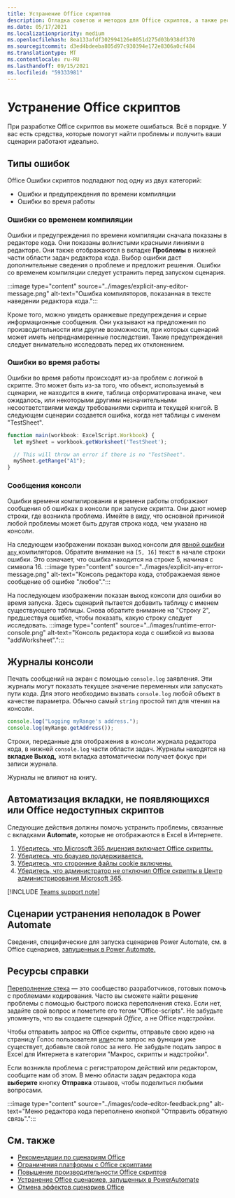 ```yaml
---
title: Устранение Office скриптов
description: Отладка советов и методов для Office скриптов, а также ресурсов справки.
ms.date: 05/17/2021
ms.localizationpriority: medium
ms.openlocfilehash: 8ea133afdf302994126e8051d275d03b938df370
ms.sourcegitcommit: d3ed4bdeeba805d97c930394e172e8306a0cf484
ms.translationtype: MT
ms.contentlocale: ru-RU
ms.lasthandoff: 09/15/2021
ms.locfileid: "59333981"
---
```

# <a name="troubleshoot-office-scripts"></a>Устранение Office скриптов

При разработке Office скриптов вы можете ошибаться. Всё в порядке. У вас есть средства, которые помогут найти проблемы и получить ваши сценарии работают идеально.

## <a name="types-of-errors"></a>Типы ошибок

Office Ошибки скриптов подпадают под одну из двух категорий:

* Ошибки и предупреждения по времени компиляции
* Ошибки во время работы

### <a name="compile-time-errors"></a>Ошибки со временем компиляции

Ошибки и предупреждения по времени компиляции сначала показаны в редакторе кода. Они показаны волнистыми красными линиями в редакторе. Они также отображаются в вкладке **Проблемы** в нижней части области задач редактора кода. Выбор ошибки даст дополнительные сведения о проблеме и предложит решения. Ошибки со временем компиляции следует устранить перед запуском сценария.

:::image type="content" source="../images/explicit-any-editor-message.png" alt-text="Ошибка компиляторов, показанная в тексте наведении редактора кода.":::

Кроме того, можно увидеть оранжевые предупреждения и серые информационные сообщения. Они указывают на предложения по производительности или другие возможности, при которых сценарий может иметь непреднамеренные последствия. Такие предупреждения следует внимательно исследовать перед их отклонением.

### <a name="runtime-errors"></a>Ошибки во время работы

Ошибки во время работы происходят из-за проблем с логикой в скрипте. Это может быть из-за того, что объект, используемый в сценарии, не находится в книге, таблица отформатирована иначе, чем ожидалось, или некоторыми другими незначительными несоответствиями между требованиями скрипта и текущей книгой. В следующем сценарии создается ошибка, когда нет таблицы с именем "TestSheet".

```TypeScript
function main(workbook: ExcelScript.Workbook) {
  let mySheet = workbook.getWorksheet('TestSheet');

  // This will throw an error if there is no "TestSheet".
  mySheet.getRange("A1");
}
```

### <a name="console-messages"></a>Сообщения консоли

Ошибки времени компилирования и времени работы отображают сообщения об ошибках в консоли при запуске скрипта. Они дают номер строки, где возникла проблема. Имейте в виду, что основной причиной любой проблемы может быть другая строка кода, чем указано на консоли.

На следующем изображении показан выход консоли для [явной ошибки `any` ](../develop/typescript-restrictions.md) компиляторов. Обратите внимание на `[5, 16]` текст в начале строки ошибки. Это означает, что ошибка находится на строке 5, начиная с символа 16.
:::image type="content" source="../images/explicit-any-error-message.png" alt-text="Консоль редактора кода, отображаемая явное сообщение об ошибке &quot;любое&quot;.":::

На последующем изображении показан выход консоли для ошибки во время запуска. Здесь сценарий пытается добавить таблицу с именем существующего таблицы. Снова обратите внимание на "Строку 2", предшествуя ошибке, чтобы показать, какую строку следует исследовать.
:::image type="content" source="../images/runtime-error-console.png" alt-text="Консоль редактора кода с ошибкой из вызова &quot;addWorksheet&quot;.":::

## <a name="console-logs"></a>Журналы консоли

Печать сообщений на экран с помощью `console.log` заявления. Эти журналы могут показать текущее значение переменных или запускать пути кода. Для этого необходимо вызвать `console.log` любой объект в качестве параметра. Обычно самый `string` простой тип для чтения на консоли.

```TypeScript
console.log("Logging myRange's address.");
console.log(myRange.getAddress());
```

Строки, переданные для отображения в консоли журнала редактора кода, в нижней `console.log` части области задач. Журналы находятся на **вкладке Выход,** хотя вкладка автоматически получает фокус при записи журнала.

Журналы не влияют на книгу.

## <a name="automate-tab-not-appearing-or-office-scripts-unavailable"></a>Автоматизация вкладки, не появляющихся или Office недоступных скриптов

Следующие действия должны помочь устранить проблемы, связанные с вкладками **Automate,** которые не отображаются в Excel в Интернете.

1. [Убедитесь, что Microsoft 365 лицензия включает Office скрипты.](../overview/excel.md#requirements)
1. [Убедитесь, что браузер поддерживается.](platform-limits.md#browser-support)
1. [Убедитесь, что сторонние файлы cookie включены.](platform-limits.md#third-party-cookies)
1. [Убедитесь, что администратор не отключил Office скрипты в Центр администрирования Microsoft 365](/microsoft-365/admin/manage/manage-office-scripts-settings).

[!INCLUDE [Teams support note](../includes/teams-support-note.md)]

## <a name="troubleshoot-scripts-in-power-automate"></a>Сценарии устранения неполадок в Power Automate

Сведения, специфические для запуска сценариев Power Automate, см. в Office сценариев, [запущенных в Power Automate.](power-automate-troubleshooting.md)

## <a name="help-resources"></a>Ресурсы справки

[Переполнение стека](https://stackoverflow.com/questions/tagged/office-scripts) — это сообщество разработчиков, готовых помочь с проблемами кодирования. Часто вы сможете найти решение проблемы с помощью быстрого поиска переполнения стека. Если нет, задайте свой вопрос и пометите его тегом "Office-scripts". Не забудьте упомянуть, что вы создаете сценарий *Office,* а не Office *надстройки.*

Чтобы отправить запрос на Office скрипты, отправьте свою идею на страницу Голос пользователя [или](https://excel.uservoice.com/forums/274580-excel-for-the-web?category_id=143439)если запрос на функции уже существует, добавьте свой голос за него. Не забудьте подать запрос в Excel для Интернета в категории "Макрос, скрипты и надстройки".

Если возникла проблема с регистратором действий или редактором, сообщите нам об этом. В меню области задач редактора кода **выберите** кнопку **Отправка** отзывов, чтобы поделиться любыми вопросами.

:::image type="content" source="../images/code-editor-feedback.png" alt-text="Меню редактора кода переполнено кнопкой &quot;Отправить обратную связь&quot;.":::

## <a name="see-also"></a>См. также

- [Рекомендации по сценариям Office](../develop/best-practices.md)
- [Ограничения платформы с Office скриптами](platform-limits.md)
- [Повышение производительности Office скриптов](../develop/web-client-performance.md)
- [Устранение Office сценариев, запущенных в PowerAutomate](power-automate-troubleshooting.md)
- [Отмена эффектов сценариев Office](undo.md)
